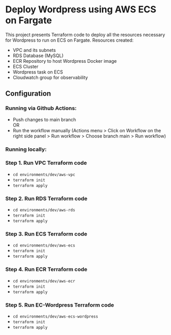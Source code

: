 # Deploy Wordpress using AWS ECS on Fargate

This project presents Terraform code to deploy all the resources necessary for Wordpress to run on ECS on Fargate.
Resources created:
- VPC and its subnets
- RDS Database (MySQL)
- ECR Repository to host Wordpress Docker image
- ECS Cluster
- Wordpress task on ECS
- Cloudwatch group for observability


## Configuration

### Running via Github Actions:

- Push changes to main branch  
OR  
- Run the workflow manually (Actions menu > Click on Workflow on the right side panel > Run workflow > Choose branch main > Run workflow)

### Running locally:

### Step 1. Run VPC Terraform code

- `cd environments/dev/aws-vpc`
- `terraform init`
- `terraform apply`

### Step 2. Run RDS Terraform code

- `cd environments/dev/aws-rds`
- `terraform init`
- `terraform apply`

### Step 3. Run ECS Terraform code

- `cd environments/dev/aws-ecs`
- `terraform init`
- `terraform apply`

### Step 4. Run ECR Terraform code

- `cd environments/dev/aws-ecr`
- `terraform init`
- `terraform apply`

### Step 5. Run EC-Wordpress Terraform code

- `cd environments/dev/aws-ecs-wordpress`
- `terraform init`
- `terraform apply`







